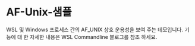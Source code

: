 # <a name="af-unix-sample"></a>AF-Unix-샘플

WSL 및 Windows 프로세스 간의 AF_UNIX 상호 운용성을 보여 주는 데모입니다. 기능에 대 한 자세한 내용은 WSL Commandline 블로그를 참조 하세요.